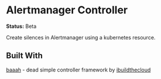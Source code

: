 # Alertmanager Controller

**Status:** Beta

Create silences in Alertmanager using a kubernetes resource.

## Built With

[baaah](https://github.com/acorn-io/baaah) - dead simple controller framework by [ibuildthecloud](https://github.com/ibuildthecloud)
